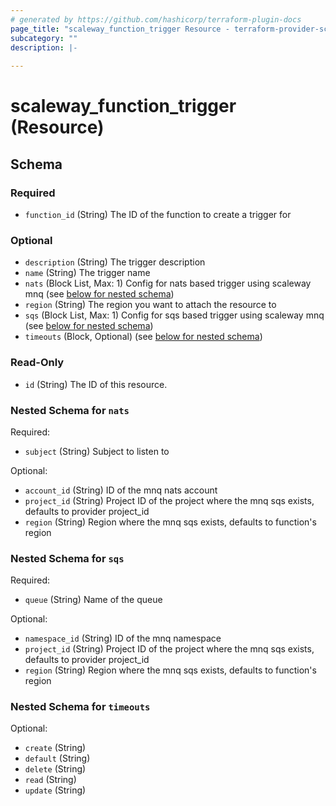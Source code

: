 ```yaml
---
# generated by https://github.com/hashicorp/terraform-plugin-docs
page_title: "scaleway_function_trigger Resource - terraform-provider-scaleway"
subcategory: ""
description: |-
  
---
```


# scaleway_function_trigger (Resource)





<!-- schema generated by tfplugindocs -->
## Schema

### Required

- `function_id` (String) The ID of the function to create a trigger for

### Optional

- `description` (String) The trigger description
- `name` (String) The trigger name
- `nats` (Block List, Max: 1) Config for nats based trigger using scaleway mnq (see [below for nested schema](#nestedblock--nats))
- `region` (String) The region you want to attach the resource to
- `sqs` (Block List, Max: 1) Config for sqs based trigger using scaleway mnq (see [below for nested schema](#nestedblock--sqs))
- `timeouts` (Block, Optional) (see [below for nested schema](#nestedblock--timeouts))

### Read-Only

- `id` (String) The ID of this resource.

<a id="nestedblock--nats"></a>
### Nested Schema for `nats`

Required:

- `subject` (String) Subject to listen to

Optional:

- `account_id` (String) ID of the mnq nats account
- `project_id` (String) Project ID of the project where the mnq sqs exists, defaults to provider project_id
- `region` (String) Region where the mnq sqs exists, defaults to function's region


<a id="nestedblock--sqs"></a>
### Nested Schema for `sqs`

Required:

- `queue` (String) Name of the queue

Optional:

- `namespace_id` (String) ID of the mnq namespace
- `project_id` (String) Project ID of the project where the mnq sqs exists, defaults to provider project_id
- `region` (String) Region where the mnq sqs exists, defaults to function's region


<a id="nestedblock--timeouts"></a>
### Nested Schema for `timeouts`

Optional:

- `create` (String)
- `default` (String)
- `delete` (String)
- `read` (String)
- `update` (String)
